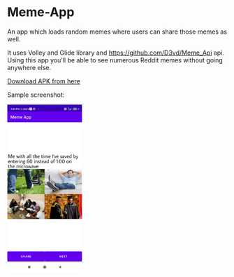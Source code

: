 # Meme-App
An app which loads random memes where users can share those memes as well.

It uses Volley and Glide library and https://github.com/D3vd/Meme_Api api.
Using this app you'll be able to see numerous Reddit memes without going anywhere else.

<a href="https://github.com/AnuragThePathak/Meme-App/raw/b95e4d8c80e3621f293a10766066ea9bcdd80116/app/build/outputs/apk/debug/app-debug.apk">Download APK from here</a>

Sample screenshot:

<img width="34%" src="Screenshot com.anurag.memeapp.jpg" />
